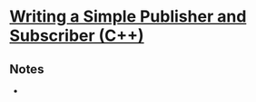# [Writing a Simple Publisher and Subscriber (C++)](http://wiki.ros.org/ROS/Tutorials/WritingPublisherSubscriber%28c%2B%2B%29)

## Notes

-
